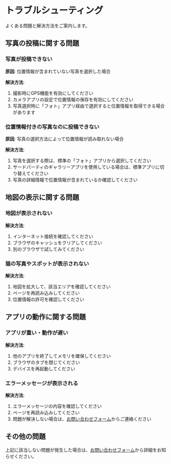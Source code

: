 # トラブルシューティング

よくある問題と解決方法をご案内します。

## 写真の投稿に関する問題

### 写真が投稿できない

**原因**: 位置情報が含まれていない写真を選択した場合

**解決方法**:
1. 撮影時にGPS機能を有効にしてください
2. カメラアプリの設定で位置情報の保存を有効にしてください
3. 写真選択時に「フォト」アプリ経由で選択すると位置情報を取得できる場合があります

### 位置情報付きの写真なのに投稿できない

**原因**: 写真の選択方法によって位置情報が読み取れない場合

**解決方法**:
1. 写真を選択する際は、標準の「フォト」アプリから選択してください
2. サードパーティのギャラリーアプリを使用している場合は、標準アプリに切り替えてください
3. 写真の詳細情報で位置情報が含まれているか確認してください

## 地図の表示に関する問題

### 地図が表示されない

**解決方法**:
1. インターネット接続を確認してください
2. ブラウザのキャッシュをクリアしてください
3. 別のブラウザで試してみてください

### 猫の写真やスポットが表示されない

**解決方法**:
1. 地図を拡大して、該当エリアを確認してください
2. ページを再読み込みしてください
3. 位置情報の許可を確認してください

## アプリの動作に関する問題

### アプリが重い・動作が遅い

**解決方法**:
1. 他のアプリを終了してメモリを確保してください
2. ブラウザのタブを閉じてください
3. デバイスを再起動してください

### エラーメッセージが表示される

**解決方法**:
1. エラーメッセージの内容を確認してください
2. ページを再読み込みしてください
3. 問題が解決しない場合は、[お問い合わせフォーム](feedback.md)からご連絡ください

## その他の問題

上記に該当しない問題が発生した場合は、[お問い合わせフォーム](feedback.md)から詳細をお知らせください。
